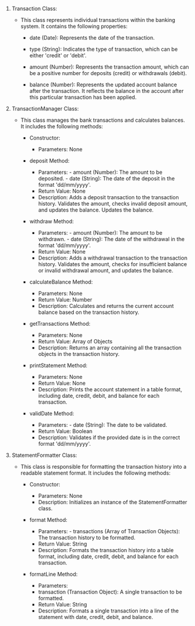 1. Transaction Class:
    - This class represents individual transactions within the banking system. It contains the following properties:

        * date (Date): Represents the date of the transaction.

        * type (String): Indicates the type of transaction, which can be either 'credit' or 'debit'.

        * amount (Number): Represents the transaction amount, which can be a positive number for 
                            deposits (credit) or withdrawals (debit).

        * balance (Number): Represents the updated account balance after the transaction. It reflects 
                            the balance in the account after this particular transaction has been applied.


                            
2. TransactionManager Class:
    - This class manages the bank transactions and calculates balances. It includes the following methods:

        * Constructor:
            - Parameters: None
        * deposit Method:
            - Parameters:   - amount (Number): The amount to be deposited.
                            - date (String): The date of the deposit in the format 'dd/mm/yyyy'.
            - Return Value: None
            - Description:  Adds a deposit transaction to the transaction history. 
                            Validates the amount, checks invalid deposit amount, and updates the balance. Updates the balance.

        * withdraw Method:
            - Parameters:   - amount (Number): The amount to be withdrawn.
                            - date (String): The date of the withdrawal in the format 'dd/mm/yyyy'.
            - Return Value: None
            - Description: Adds a withdrawal transaction to the transaction history. 
                            Validates the amount, checks for insufficient balance or invalid withdrawal amount, and updates the balance.

        * calculateBalance Method:
            - Parameters: None
            - Return Value: Number
            - Description: Calculates and returns the current account balance based on the transaction history.

        * getTransactions Method:
            - Parameters: None
            - Return Value: Array of Objects
            - Description: Returns an array containing all the transaction objects in the transaction history.

        * printStatement Method:
            - Parameters: None
            - Return Value: None
            - Description: Prints the account statement in a table format, including date, credit, debit, and balance for each transaction.

        * validDate Method:
            - Parameters:   - date (String): The date to be validated.
            - Return Value: Boolean
            - Description: Validates if the provided date is in the correct format 'dd/mm/yyyy'.



3. StatementFormatter Class:
    - This class is responsible for formatting the transaction history into a readable statement format. It includes the following methods:

        * Constructor:
            - Parameters: None
            - Description: Initializes an instance of the StatementFormatter class.

        * format Method:
            - Parameters:   - transactions (Array of Transaction Objects): 
                              The transaction history to be formatted.
            - Return Value: String
            - Description: Formats the transaction history into a table format, including date, credit, 
                           debit, and balance for each transaction.

        * formatLine Method:
            - Parameters:
            - transaction (Transaction Object): A single transaction to be formatted.
            - Return Value: String
            - Description: Formats a single transaction into a line of the statement with date, credit, 
                            debit, and balance.

